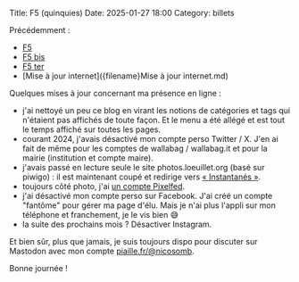 Title: F5 (quinquies)
Date: 2025-01-27 18:00
Category: billets

Précédemment :

- [F5]({filename}f5.md)
- [F5 bis]({filename}F5_bis.md)
- [F5 ter]({filename}F5_ter.md)
- [Mise à jour internet]({filename}Mise à jour internet.md)

Quelques mises à jour concernant ma présence en ligne :

- j'ai nettoyé un peu ce blog en virant les notions de catégories et tags qui n'étaient pas affichés de toute façon. Et le menu a été allégé et est tout le temps affiché sur toutes les pages.
- courant 2024, j'avais désactivé mon compte perso Twitter / X. J'en ai fait de même pour les comptes de wallabag / wallabag.it et pour la mairie (institution et compte maire).
- j'avais passé en lecture seule le site photos.loeuillet.org (basé sur piwigo) : il est maintenant coupé et redirige vers [« Instantanés »](https://instantanes.loeuillet.org/).
- toujours côté photo, j'ai [un compte Pixelfed](https://pixelfed.social/nicolasloeuillet).
- j'ai désactivé mon compte perso sur Facebook. J'ai créé un compte "fantôme" pour gérer ma page d'élu. Mais je n'ai plus l'appli sur mon téléphone et franchement, je le vis bien 😅
- la suite des prochains mois ? Désactiver Instagram.

Et bien sûr, plus que jamais, je suis toujours dispo pour discuter sur Mastodon avec mon compte [piaille.fr/@nicosomb](https://piaille.fr/@nicosomb).

Bonne journée !
